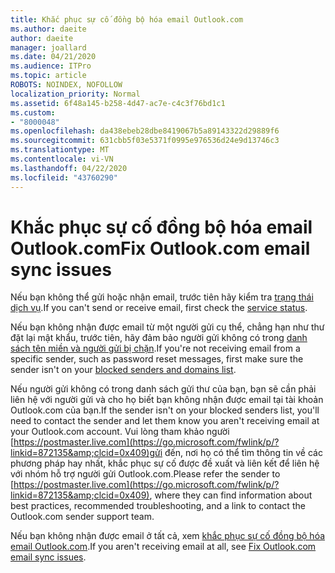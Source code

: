 ```yaml
---
title: Khắc phục sự cố đồng bộ hóa email Outlook.com
ms.author: daeite
author: daeite
manager: joallard
ms.date: 04/21/2020
ms.audience: ITPro
ms.topic: article
ROBOTS: NOINDEX, NOFOLLOW
localization_priority: Normal
ms.assetid: 6f48a145-b258-4d47-ac7e-c4c3f76bd1c1
ms.custom:
- "8000048"
ms.openlocfilehash: da438ebeb28dbe8419067b5a89143322d29889f6
ms.sourcegitcommit: 631cbb5f03e5371f0995e976536d24e9d13746c3
ms.translationtype: MT
ms.contentlocale: vi-VN
ms.lasthandoff: 04/22/2020
ms.locfileid: "43760290"
---
```

# <a name="fix-outlookcom-email-sync-issues"></a><span data-ttu-id="8e82d-102">Khắc phục sự cố đồng bộ hóa email Outlook.com</span><span class="sxs-lookup"><span data-stu-id="8e82d-102">Fix Outlook.com email sync issues</span></span>

<span data-ttu-id="8e82d-103">Nếu bạn không thể gửi hoặc nhận email, trước tiên hãy kiểm tra [trạng thái dịch vụ](https://go.microsoft.com/fwlink/p/?linkid=837482&amp;clcid=0x409).</span><span class="sxs-lookup"><span data-stu-id="8e82d-103">If you can't send or receive email, first check the [service status](https://go.microsoft.com/fwlink/p/?linkid=837482&amp;clcid=0x409).</span></span>
  
<span data-ttu-id="8e82d-104">Nếu bạn không nhận được email từ một người gửi cụ thể, chẳng hạn như thư đặt lại mật khẩu, trước tiên, hãy đảm bảo người gửi không có trong [danh sách tên miền và người gửi bị chặn](https://outlook.live.com/mail/options/mail/junkEmail/blockedSendersAndDomains).</span><span class="sxs-lookup"><span data-stu-id="8e82d-104">If you're not receiving email from a specific sender, such as password reset messages, first make sure the sender isn't on your [blocked senders and domains list](https://outlook.live.com/mail/options/mail/junkEmail/blockedSendersAndDomains).</span></span>
  
<span data-ttu-id="8e82d-105">Nếu người gửi không có trong danh sách gửi thư của bạn, bạn sẽ cần phải liên hệ với người gửi và cho họ biết bạn không nhận được email tại tài khoản Outlook.com của bạn.</span><span class="sxs-lookup"><span data-stu-id="8e82d-105">If the sender isn't on your blocked senders list, you'll need to contact the sender and let them know you aren't receiving email at your Outlook.com account.</span></span> <span data-ttu-id="8e82d-106">Vui lòng tham khảo người [https://postmaster.live.com](https://go.microsoft.com/fwlink/p/?linkid=872135&amp;clcid=0x409)gửi đến, nơi họ có thể tìm thông tin về các phương pháp hay nhất, khắc phục sự cố được đề xuất và liên kết để liên hệ với nhóm hỗ trợ người gửi Outlook.com.</span><span class="sxs-lookup"><span data-stu-id="8e82d-106">Please refer the sender to [https://postmaster.live.com](https://go.microsoft.com/fwlink/p/?linkid=872135&amp;clcid=0x409), where they can find information about best practices, recommended troubleshooting, and a link to contact the Outlook.com sender support team.</span></span>
  
<span data-ttu-id="8e82d-107">Nếu bạn không nhận được email ở tất cả, xem [khắc phục sự cố đồng bộ hóa email Outlook.com](https://support.office.com/article/d39e3341-8d79-4bf1-b3c7-ded602233642?wt.mc_id=Office_Outlook_com_Alchemy).</span><span class="sxs-lookup"><span data-stu-id="8e82d-107">If you aren't receiving email at all, see [Fix Outlook.com email sync issues](https://support.office.com/article/d39e3341-8d79-4bf1-b3c7-ded602233642?wt.mc_id=Office_Outlook_com_Alchemy).</span></span>